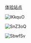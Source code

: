 [体验站点](http://daodao97.gitee.io/rock-admin-demo)

![IKkquO](https://gitee.com/daodao97/asset/raw/master/imgs/IKkquO.png)

![SnZ3oQ](https://gitee.com/daodao97/asset/raw/master/imgs/SnZ3oQ.png)

![SbwfSv](https://gitee.com/daodao97/asset/raw/master/imgs/SbwfSv.png)
